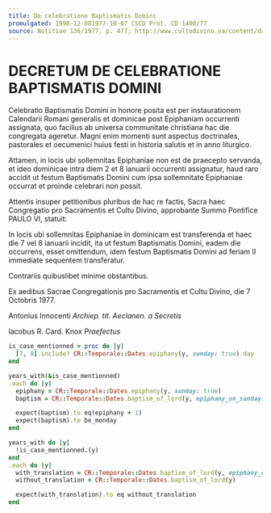 ```yaml
---
title: De celebratione Baptismatis Domini
promulgated: 1998-12-081977-10-07 CSCD Prot. CD 1400/77
source: Notitiae 136/1977, p. 477; http://www.cultodivino.va/content/dam/cultodivino/notitiae/1977/136.pdf#page=11
---
```


# DECRETUM DE CELEBRATIONE BAPTISMATIS DOMINI

Celebratio Baptismatis Domini in honore posita est per instaurationem Calendarii Romani generalis
et dominicae post Epiphaniam occurrenti assignata, quo facilius ab universa communitate christiana
hac die congregata ageretur. Magni enim momenti sunt aspectus doctrinales, pastorales et oecumenici
huius festi in historia salutis et in anno liturgico.

Attamen, in locis ubi sollemnitas Epiphaniae non est de praecepto servanda, et ideo dominicae intra
diem 2 et 8 ianuarii occurrenti assignatur, haud raro accidit ut festum Baptismatis Domini cum ipsa
sollemnitate Epiphaniae occurrat et proinde celebrari non possit.

Attentis insuper petitionibus pluribus de hac re factis, Sacra haec Congregatio pro Sacramentis
et Cultu Divino, approbante Summo Pontifice PAULO VI, statuit:

In locis ubi sollemnitas Epiphaniae in dominicam est transferenda et haec die 7 vel 8 ianuarii
incidit, ita ut festum Baptismatis Domini, eadem die occurrens, esset omittendum, idem festum
Baptismatis Domini ad feriam II immediate sequentem transferatur.

Contrariis quibuslibet minime obstantibus.

Ex aedibus Sacrae Congregationis pro Sacramentis et Cultu Divino, die 7  Octobris 1977.

Antonius Innocenti
*Archiep. tit. Aeclanen. a Secretis*

Iacobus R. Card. Knox
*Praefectus*

```ruby
is_case_mentionned = proc do |y|
  [7, 8].include? CR::Temporale::Dates.epiphany(y, sunday: true).day
end

years_with(&is_case_mentionned)
.each do |y|
  epiphany = CR::Temporale::Dates.epiphany(y, sunday: true)
  baptism = CR::Temporale::Dates.baptism_of_lord(y, epiphany_on_sunday: true)

  expect(baptism).to eq(epiphany + 1)
  expect(baptism).to be_monday
end

years_with do |y|
  !is_case_mentionned.(y)
end
.each do |y|
  with_translation = CR::Temporale::Dates.baptism_of_lord(y, epiphany_on_sunday: true)
  without_translation = CR::Temporale::Dates.baptism_of_lord(y)

  expect(with_translation).to eq without_translation
end
```
